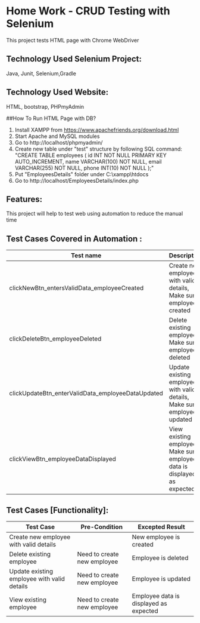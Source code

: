 # Home Work - CRUD Testing with Selenium 

This project tests HTML page with Chrome WebDriver


## Technology Used Selenium Project:
Java, Junit, Selenium,Gradle 

## Technology Used Website:
HTML, bootstrap, PHPmyAdmin

##How To Run HTML Page with DB?
1. Install XAMPP from https://www.apachefriends.org/download.html
2. Start Apache and MySQL modules
3. Go to http://localhost/phpmyadmin/
4. Create new table under "test" structure by following SQL command:  
"CREATE TABLE employees (
id INT NOT NULL PRIMARY KEY AUTO_INCREMENT,
name VARCHAR(100) NOT NULL,
email VARCHAR(255) NOT NULL,
phone INT(10) NOT NULL );"
5. Put "EmployeesDetails" folder under C:\xampp\htdocs
6. Go to http://localhost/EmployeesDetails/index.php



## Features: 
This project will help to test web  using automation to reduce the manual time

## Test Cases Covered in Automation :

| Test name                              | Description                                                                           | Location                        |
|----------------------------------------|---------------------------------------------------------------------------------------|---------------------------------|
| clickNewBtn_entersValidData_employeeCreated    |Create new employee with valid details, Make sure employee is created|            | CreateEmployeeTest.java |
| clickDeleteBtn_employeeDeleted | Delete existing employee, Make sure employee is deleted                     | DeleteEmployeeTest.java |
| clickUpdateBtn_enterValidData_employeeDataUpdated | Update existing employee with valid details, Make sure employee is updated                         | UpdateEmployeeTest.java |
| clickViewBtn_employeeDataDisplayed       | View existing employee, Make sure employee data is displayed as expected                            | ViewEmployeeDataTest.java            |





## Test Cases [Functionality]: 

| Test Case                                   | Pre-Condition               | Excepted Result                        |
|---------------------------------------------|-----------------------------|----------------------------------------|
| Create new employee with valid details      |                             | New employee is created                |
| Delete existing employee                    | Need to create new employee | Employee is deleted                    |
| Update existing employee with valid details | Need to create new employee | Employee is updated                    |
| View existing employee                      | Need to create new employee | Employee data is displayed as expected |

